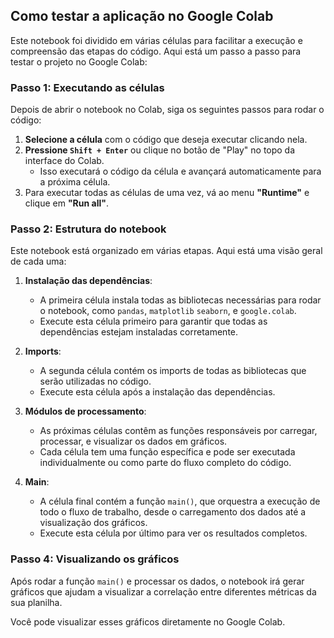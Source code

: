 ## Como testar a aplicação no Google Colab

Este notebook foi dividido em várias células para facilitar a execução e compreensão das etapas do código. Aqui está um passo a passo para testar o projeto no Google Colab:

### Passo 1: Executando as células
Depois de abrir o notebook no Colab, siga os seguintes passos para rodar o código:

1. **Selecione a célula** com o código que deseja executar clicando nela.
2. **Pressione `Shift + Enter`** ou clique no botão de "Play" no topo da interface do Colab.
   - Isso executará o código da célula e avançará automaticamente para a próxima célula.
3. Para executar todas as células de uma vez, vá ao menu **"Runtime"** e clique em **"Run all"**.

### Passo 2: Estrutura do notebook
Este notebook está organizado em várias etapas. Aqui está uma visão geral de cada uma:

1. **Instalação das dependências**:
   - A primeira célula instala todas as bibliotecas necessárias para rodar o notebook, como `pandas`, `matplotlib` `seaborn`, e `google.colab`.
   - Execute esta célula primeiro para garantir que todas as dependências estejam instaladas corretamente.

2. **Imports**:
   - A segunda célula contém os imports de todas as bibliotecas que serão utilizadas no código.
   - Execute esta célula após a instalação das dependências.

3. **Módulos de processamento**:
   - As próximas células contêm as funções responsáveis por carregar, processar, e visualizar os dados em gráficos.
   - Cada célula tem uma função específica e pode ser executada individualmente ou como parte do fluxo completo do código.

4. **Main**:
   - A célula final contém a função `main()`, que orquestra a execução de todo o fluxo de trabalho, desde o carregamento dos dados até a visualização dos gráficos.
   - Execute esta célula por último para ver os resultados completos.

### Passo 4: Visualizando os gráficos
Após rodar a função `main()` e processar os dados, o notebook irá gerar gráficos que ajudam a visualizar a correlação entre diferentes métricas da sua planilha.

Você pode visualizar esses gráficos diretamente no Google Colab.
